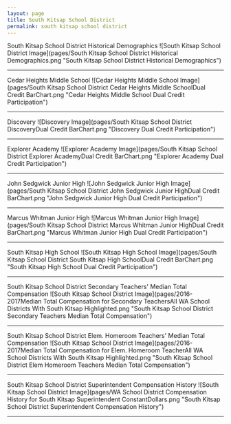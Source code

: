 ```yaml
---
layout: page
title: South Kitsap School District
permalink: south kitsap school district
---
```



South Kitsap School District Historical Demographics
![South Kitsap School District Image](pages/South Kitsap School District Historical Demographics.png "South Kitsap School District Historical Demographics")

___

Cedar Heights Middle School
![Cedar Heights Middle School Image](pages/South Kitsap School District Cedar Heights Middle SchoolDual Credit BarChart.png "Cedar Heights Middle School Dual Credit Participation")

___

Discovery
![Discovery Image](pages/South Kitsap School District DiscoveryDual Credit BarChart.png "Discovery Dual Credit Participation")

___

Explorer Academy
![Explorer Academy Image](pages/South Kitsap School District Explorer AcademyDual Credit BarChart.png "Explorer Academy Dual Credit Participation")

___

John Sedgwick Junior High
![John Sedgwick Junior High Image](pages/South Kitsap School District John Sedgwick Junior HighDual Credit BarChart.png "John Sedgwick Junior High Dual Credit Participation")

___

Marcus Whitman Junior High
![Marcus Whitman Junior High Image](pages/South Kitsap School District Marcus Whitman Junior HighDual Credit BarChart.png "Marcus Whitman Junior High Dual Credit Participation")

___

South Kitsap High School
![South Kitsap High School Image](pages/South Kitsap School District South Kitsap High SchoolDual Credit BarChart.png "South Kitsap High School Dual Credit Participation")

___

South Kitsap School District Secondary Teachers' Median Total Compensation
![South Kitsap School District Image](pages/2016-2017Median Total Compensation for Secondary TeachersAll WA School Districts With South Kitsap Highlighted.png "South Kitsap School District Secondary Teachers Median Total Compensation")

___

South Kitsap School District Elem. Homeroom Teachers' Median Total Compensation
![South Kitsap School District Image](pages/2016-2017Median Total Compensation for Elem. Homeroom TeacherAll WA School Districts With South Kitsap Highlighted.png "South Kitsap School District Elem Homeroom Teachers Median Total Compensation")

___

South Kitsap School District Superintendent Compensation History
![South Kitsap School District Image](pages/WA School District Compensation History for South Kitsap Superintendent ConstantDollars.png "South Kitsap School District Superintendent Compensation History")

___

